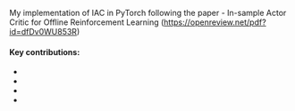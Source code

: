 My implementation of IAC in PyTorch following the paper - In-sample Actor Critic for Offline Reinforcement Learning (https://openreview.net/pdf?id=dfDv0WU853R)

#### Key contributions:
-  
- 
- 
- 
